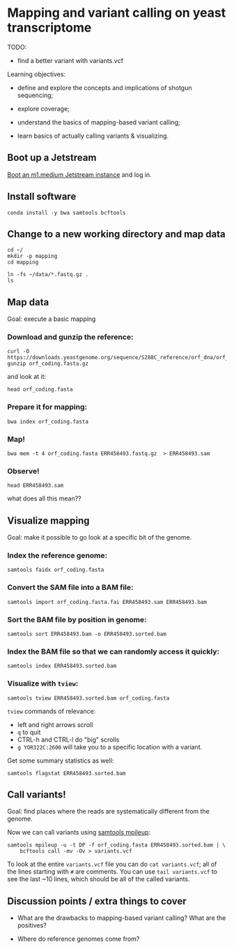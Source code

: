 # Mapping and variant calling on yeast transcriptome

TODO:

* find a better variant with variants.vcf

Learning objectives:

* define and explore the concepts and implications of shotgun
  sequencing;
  
* explore coverage;

* understand the basics of mapping-based variant calling;

* learn basics of actually calling variants & visualizing.

## Boot up a Jetstream

[Boot an m1.medium Jetstream instance](jetstream/boot.md) and log in.

## Install software

```
conda install -y bwa samtools bcftools
```

## Change to a new working directory and map data

```
cd ~/
mkdir -p mapping
cd mapping

ln -fs ~/data/*.fastq.gz .
ls
```

## Map data

Goal: execute a basic mapping

### Download and gunzip the reference:

```
curl -O https://downloads.yeastgenome.org/sequence/S288C_reference/orf_dna/orf_coding.fasta.gz
gunzip orf_coding.fasta.gz
```

and look at it:

```
head orf_coding.fasta
```
        
### Prepare it for mapping:

```
bwa index orf_coding.fasta
```
        
### Map!

```
bwa mem -t 4 orf_coding.fasta ERR458493.fastq.gz  > ERR458493.sam
```
        
### Observe!

```
head ERR458493.sam
```

what does all this mean??
        
## Visualize mapping

Goal: make it possible to go look at a specific bit of the genome.

### Index the reference genome:

```
samtools faidx orf_coding.fasta
```
        
### Convert the SAM file into a BAM file:

```
samtools import orf_coding.fasta.fai ERR458493.sam ERR458493.bam
```
        
### Sort the BAM file by position in genome:

```
samtools sort ERR458493.bam -o ERR458493.sorted.bam
```
        
### Index the BAM file so that we can randomly access it quickly:

```
samtools index ERR458493.sorted.bam
```
        
### Visualize with `tview`:

```
samtools tview ERR458493.sorted.bam orf_coding.fasta
```
        
   `tview` commands of relevance:
   
   * left and right arrows scroll
   * `q` to quit
   * CTRL-h and CTRL-l do "big" scrolls
   * `g YOR322C:2600` will take you to a specific location with a variant.
   
Get some summary statistics as well:

```
samtools flagstat ERR458493.sorted.bam
```
   
## Call variants!

Goal: find places where the reads are systematically different from the
genome.
   
Now we can call variants using
[samtools mpileup](http://samtools.sourceforge.net/mpileup.shtml):

```
samtools mpileup -u -t DP -f orf_coding.fasta ERR458493.sorted.bam | \
    bcftools call -mv -Ov > variants.vcf
```

To look at the entire `variants.vcf` file you can do `cat
variants.vcf`; all of the lines starting with `#` are comments.  You
can use `tail variants.vcf` to see the last ~10 lines, which should
be all of the called variants.

## Discussion points / extra things to cover

* What are the drawbacks to mapping-based variant calling? What are
  the positives?

* Where do reference genomes come from?

